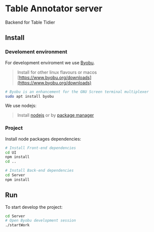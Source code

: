 # Table Annotator server

Backend for Table Tidier

## Install

### Develoment environment
For development enviroment we use [Byobu](https://www.byobu.org).
> Install for other linux flavours or macos [https://www.byobu.org/downloads](https://www.byobu.org/downloads)

```bash
# Byobu is an enhancement for the GNU Screen terminal multiplexer
sudo apt install byobu
```

We use nodejs:

> Install [nodejs](https://nodejs.org/en/download/) or by [package manager](https://nodejs.org/en/download/package-manager/)

### Project

Install node packages dependencies:

```bash
# Install Front-end dependencies
cd UI
npm install
cd ..

# Install Back-end dependencies
cd Server
npm install
```

## Run

To start develop the project:

```bash
cd Server
# Open Byobu development session
./startWork

```
